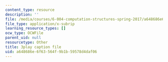 ```yaml
---
content_type: resource
description: ''
file: /media/courses/6-004-computation-structures-spring-2017/a648686e6f63564f9b1b59578d4daf06_1eIFnKOZ-oY.vtt
file_type: application/x-subrip
learning_resource_types: []
ocw_type: OCWFile
parent_uid: null
resourcetype: Other
title: 3play caption file
uid: a648686e-6f63-564f-9b1b-59578d4daf06
---
```

